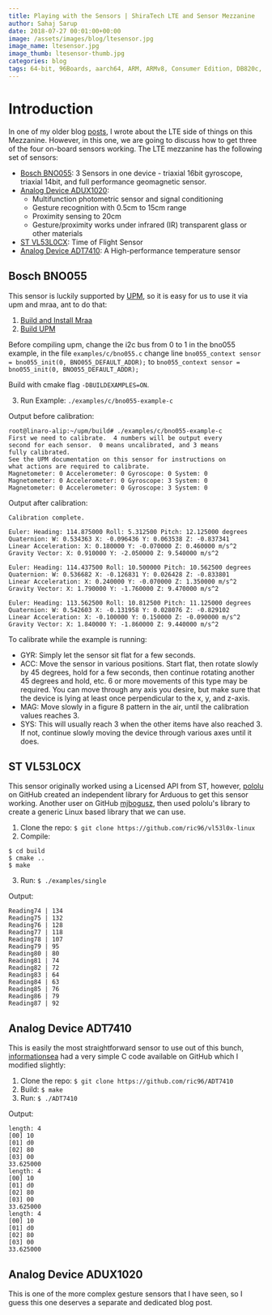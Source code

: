 ```yaml
---
title: Playing with the Sensors | ShiraTech LTE and Sensor Mezzanine
author: Sahaj Sarup
date: 2018-07-27 00:01:00+00:00
image: /assets/images/blog/ltesensor.jpg
image_name: ltesensor.jpg
image_thumb: ltesensor-thumb.jpg
categories: blog
tags: 64-bit, 96Boards, aarch64, ARM, ARMv8, Consumer Edition, DB820c, Rock960, Hikey960, enterprise edition, product, single board computer, linaro, linux, open source, openhours, robert wolff, podcast, technology, tech, computer, hardware, software, groupgets, qwerty, embedded, crowd fund, mezzanine, community
---
```


# Introduction

In one of my older blog [posts](https://www.96boards.org/blog/sneak-peak-lte-mezzi/), I wrote about the LTE side of things on this Mezzanine. However, in this one, we are going to discuss how to get three of the four on-board sensors working.
The LTE mezzanine has the following set of sensors:
- [Bosch BNO055](https://www.bosch-sensortec.com/bst/products/all_products/bno055): 3 Sensors in one device - triaxial 16bit gyroscope, triaxial 14bit, and full performance geomagnetic sensor.
- [Analog Device ADUX1020](http://www.analog.com/en/products/optical/optical-sensing-technology/optical-mixed-signal-devices/adux1020.html):
	- Multifunction photometric sensor and signal conditioning
	- Gesture recognition with 0.5cm to 15cm range
	- Proximity sensing to 20cm
	- Gesture/proximity works under infrared (IR) transparent glass or other materials
- [ST VL53L0CX](https://www.st.com/en/imaging-and-photonics-solutions/vl53l0x.html): Time of Flight Sensor
- [Analog Device ADT7410](http://www.analog.com/en/products/analog-to-digital-converters/integrated-special-purpose-converters/digital-temperature-sensors/adt7410.html): A High-performance temperature sensor

## Bosch BNO055
This sensor is luckily supported by [UPM](https://upm.mraa.io/), so it is easy for us to use it via upm and mraa, ant to do that:
1. [Build and Install Mraa](https://github.com/intel-iot-devkit/mraa/blob/master/docs/building.md)
2. [Build UPM](https://github.com/intel-iot-devkit/upm/blob/master/docs/building.md)

  Before compiling upm, change the i2c bus from 0 to 1 in the bno055 example, in the file ```examples/c/bno055.c``` change line ```bno055_context sensor = bno055_init(0, BNO055_DEFAULT_ADDR);``` to ```bno055_context sensor = bno055_init(0, BNO055_DEFAULT_ADDR);```

  Build with cmake flag ```-DBUILDEXAMPLES=ON```.

3. Run Example: ```./examples/c/bno055-example-c```

Output before calibration:

```
root@linaro-alip:~/upm/build# ./examples/c/bno055-example-c
First we need to calibrate.  4 numbers will be output every
second for each sensor.  0 means uncalibrated, and 3 means
fully calibrated.
See the UPM documentation on this sensor for instructions on
what actions are required to calibrate.
Magnetometer: 0 Accelerometer: 0 Gyroscope: 0 System: 0
Magnetometer: 0 Accelerometer: 0 Gyroscope: 3 System: 0
Magnetometer: 0 Accelerometer: 0 Gyroscope: 3 System: 0

```

Output after calibration:

```
Calibration complete.

Euler: Heading: 114.875000 Roll: 5.312500 Pitch: 12.125000 degrees
Quaternion: W: 0.534363 X: -0.096436 Y: 0.063538 Z: -0.837341
Linear Acceleration: X: 0.180000 Y: -0.070000 Z: 0.460000 m/s^2
Gravity Vector: X: 0.910000 Y: -2.050000 Z: 9.540000 m/s^2

Euler: Heading: 114.437500 Roll: 10.500000 Pitch: 10.562500 degrees
Quaternion: W: 0.536682 X: -0.126831 Y: 0.026428 Z: -0.833801
Linear Acceleration: X: 0.240000 Y: -0.070000 Z: 1.350000 m/s^2
Gravity Vector: X: 1.790000 Y: -1.760000 Z: 9.470000 m/s^2

Euler: Heading: 113.562500 Roll: 10.812500 Pitch: 11.125000 degrees
Quaternion: W: 0.542603 X: -0.131958 Y: 0.028076 Z: -0.829102
Linear Acceleration: X: -0.100000 Y: 0.150000 Z: -0.090000 m/s^2
Gravity Vector: X: 1.840000 Y: -1.860000 Z: 9.440000 m/s^2

```

To calibrate while the example is running:
- GYR: Simply let the sensor sit flat for a few seconds.
- ACC: Move the sensor in various positions. Start flat, then rotate slowly by 45 degrees, hold for a few seconds, then continue rotating another 45 degrees and hold, etc. 6 or more movements of this type may be required. You can move through any axis you desire, but make sure that the device is lying at least once perpendicular to the x, y, and z-axis.
- MAG: Move slowly in a figure 8 pattern in the air, until the calibration values reaches 3.
- SYS: This will usually reach 3 when the other items have also reached 3. If not, continue slowly moving the device through various axes until it does.

## ST VL53L0CX
This sensor originally worked using a Licensed API from ST, however, [pololu](https://github.com/pololu) on GitHub created an independent library for Arduous to get this sensor working. Another user on GitHub [mjbogusz](https://github.com/mjbogusz), then used pololu's library to create a generic Linux based library that we can use.

1. Clone the repo: ```$ git clone https://github.com/ric96/vl53l0x-linux```
2. Compile:
```
$ cd build
$ cmake ..
$ make
```
3. Run: ```$ ./examples/single```

Output:
```
Reading74 | 134
Reading75 | 132
Reading76 | 128
Reading77 | 118
Reading78 | 107
Reading79 | 95
Reading80 | 80
Reading81 | 74
Reading82 | 72
Reading83 | 64
Reading84 | 63
Reading85 | 76
Reading86 | 79
Reading87 | 92
```


## Analog Device ADT7410
This is easily the most straightforward sensor to use out of this bunch, [informationsea](https://github.com/informationsea) had a very simple C code available on GitHub which I modified slightly:

1. Clone the repo: ```$ git clone https://github.com/ric96/ADT7410```
2. Build: ```$ make```
3. Run: ```$ ./ADT7410```

Output:
```
length: 4
[00] 10
[01] d0
[02] 80
[03] 00
33.625000
length: 4
[00] 10
[01] d0
[02] 80
[03] 00
33.625000
length: 4
[00] 10
[01] d0
[02] 80
[03] 00
33.625000
```

##  Analog Device ADUX1020
This is one of the more complex gesture sensors that I have seen, so I guess this one deserves a separate and dedicated blog post.
